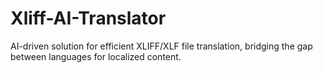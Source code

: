 # Xliff-AI-Translator
AI-driven solution for efficient XLIFF/XLF file translation, bridging the gap between languages for localized content.
